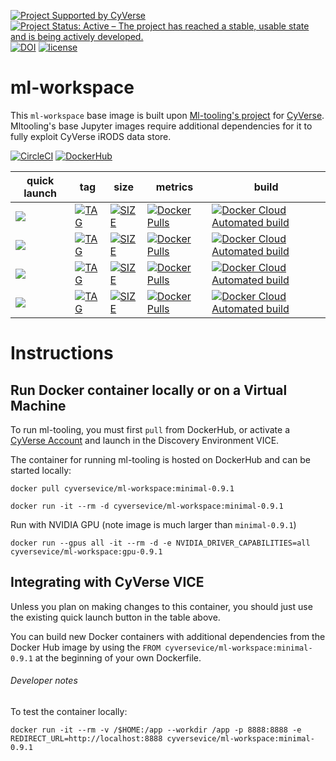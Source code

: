 [![Project Supported by CyVerse](https://img.shields.io/badge/Supported%20by-CyVerse-blue.svg)](https://learning.cyverse.org/projects/vice/en/latest/) [![Project Status: Active – The project has reached a stable, usable state and is being actively developed.](https://www.repostatus.org/badges/latest/active.svg)](https://www.repostatus.org/#active) [![DOI](https://zenodo.org/badge/DOI/10.5281/zenodo.3903534.svg)](https://doi.org/10.5281/zenodo.3903534) [![license](https://img.shields.io/badge/license-GPLv3-blue.svg)](https://opensource.org/licenses/GPL-3.0)

# ml-workspace

This `ml-workspace` base image is built upon [Ml-tooling's project](https://hub.docker.com/r/mltooling/ml-workspace) for [CyVerse](https://cyverse-visual-interactive-computing-environment.readthedocs-hosted.com/en/latest/index.html). Mltooling's base Jupyter images require additional dependencies for it to fully exploit CyVerse iRODS data store.

[![CircleCI](https://circleci.com/gh/cyverse-vice/ml-workspace.svg?style=svg)](https://circleci.com/gh/cyverse-vice/ml-workspace) [![DockerHub](https://img.shields.io/badge/DockerHub-brightgreen.svg?style=popout&logo=Docker)](https://hub.docker.com/r/cyversevice/ml-workspace)

quick launch | tag | size | metrics | build | 
------------ | --- | ---- | ------- | ------|
<a href="" target="_blank"><img src="https://de.cyverse.org/Powered-By-CyVerse-blue.svg"></a> | [![TAG](https://images.microbadger.com/badges/version/cyversevice/ml-workspace:minimal.svg)](https://microbadger.com/images/cyversevice/ml-tooling:minimal) | [![SIZE](https://images.microbadger.com/badges/image/cyversevice/ml-tooling:minimal.svg)](https://microbadger.com/images/cyversevice/ml-tooling:minimal) | [![Docker Pulls](https://img.shields.io/docker/pulls/cyversevice/ml-tooling?color=blue&label=pulls&logo=docker&logoColor=white)](https://hub.docker.com/r/cyversevice/ml-tooling) | [![Docker Cloud Automated build](https://img.shields.io/docker/cloud/automated/cyversevice/ml-tooling?color=blue&logo=docker&logoColor=white)](https://hub.docker.com/r/cyversevice/ml-tooling)
<a href="" target="_blank"><img src="https://de.cyverse.org/Powered-By-CyVerse-blue.svg"></a> | [![TAG](https://images.microbadger.com/badges/version/cyversevice/ml-workspace:light.svg)](https://microbadger.com/images/cyversevice/ml-tooling:light) | [![SIZE](https://images.microbadger.com/badges/image/cyversevice/ml-tooling:light.svg)](https://microbadger.com/images/cyversevice/ml-tooling:light) | [![Docker Pulls](https://img.shields.io/docker/pulls/cyversevice/ml-tooling?color=blue&label=pulls&logo=docker&logoColor=white)](https://hub.docker.com/r/cyversevice/ml-tooling) | [![Docker Cloud Automated build](https://img.shields.io/docker/cloud/automated/cyversevice/ml-tooling?color=blue&logo=docker&logoColor=white)](https://hub.docker.com/r/cyversevice/ml-tooling)
<a href="" target="_blank"><img src="https://de.cyverse.org/Powered-By-CyVerse-blue.svg"></a> | [![TAG](https://images.microbadger.com/badges/version/cyversevice/ml-workspace:gpu.svg)](https://microbadger.com/images/cyversevice/ml-tooling:gpu) | [![SIZE](https://images.microbadger.com/badges/image/cyversevice/ml-tooling:gpu.svg)](https://microbadger.com/images/cyversevice/ml-tooling:gpu) | [![Docker Pulls](https://img.shields.io/docker/pulls/cyversevice/ml-tooling?color=blue&label=pulls&logo=docker&logoColor=white)](https://hub.docker.com/r/cyversevice/ml-tooling) | [![Docker Cloud Automated build](https://img.shields.io/docker/cloud/automated/cyversevice/ml-tooling?color=blue&logo=docker&logoColor=white)](https://hub.docker.com/r/cyversevice/ml-tooling)
<a href="" target="_blank"><img src="https://de.cyverse.org/Powered-By-CyVerse-blue.svg"></a> | [![TAG](https://images.microbadger.com/badges/version/cyversevice/ml-workspace:r.svg)](https://microbadger.com/images/cyversevice/ml-tooling:r) | [![SIZE](https://images.microbadger.com/badges/image/cyversevice/ml-tooling:r.svg)](https://microbadger.com/images/cyversevice/ml-tooling:r) | [![Docker Pulls](https://img.shields.io/docker/pulls/cyversevice/ml-tooling?color=blue&label=pulls&logo=docker&logoColor=white)](https://hub.docker.com/r/cyversevice/ml-tooling) | [![Docker Cloud Automated build](https://img.shields.io/docker/cloud/automated/cyversevice/ml-tooling?color=blue&logo=docker&logoColor=white)](https://hub.docker.com/r/cyversevice/ml-tooling)

# Instructions

## Run Docker container locally or on a Virtual Machine

To run ml-tooling, you must first `pull` from DockerHub, or activate a [CyVerse Account](https://user.cyverse.org/services/mine) and launch in the Discovery Environment VICE.

The container for running ml-tooling is hosted on DockerHub and can be started locally:


```
docker pull cyversevice/ml-workspace:minimal-0.9.1
```

```
docker run -it --rm -d cyversevice/ml-workspace:minimal-0.9.1
```

Run with NVIDIA GPU (note image is much larger than `minimal-0.9.1`)

```
docker run --gpus all -it --rm -d -e NVIDIA_DRIVER_CAPABILITIES=all cyversevice/ml-workspace:gpu-0.9.1
```

## Integrating with CyVerse VICE

Unless you plan on making changes to this container, you should just use the existing quick launch button in the table above.

You can build new Docker containers with additional dependencies from the Docker Hub image by using the `FROM cyversevice/ml-workspace:minimal-0.9.1` at the beginning of your own Dockerfile.

###### Developer notes

To test the container locally:

```
docker run -it --rm -v /$HOME:/app --workdir /app -p 8888:8888 -e REDIRECT_URL=http://localhost:8888 cyversevice/ml-workspace:minimal-0.9.1
```
```

